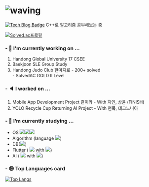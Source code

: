 
# ![waving](https://capsule-render.vercel.app/api?type=waving&height=200&text=Glory%27s%20Github___&fontAlign=80&fontAlignY=30&color=gradient)
 [![Tech Blog Badge](http://img.shields.io/badge/-Tech%20blog-black?style=flat-square&logo=github&link=https://kth990303.tistory.com)](https://readble-ko.tistory.com/)  C++로 알고리즘 공부해보는 중
 
[![Solved.ac프로필](http://mazassumnida.wtf/api/v2/generate_badge?boj=fpqpsxh)](https://solved.ac/fpqpsxh)
 
### - 🔭 I'm currently working on ...
   1. Handong Global University 17 CSEE
   2. Baekjoon SLE Group Study
   3. Handong Judo Club 한마지로
    - 200+ solved\
    - SolvedAC GOLD II Level

### - 🔈 I worked on ...
   1. Mobile App Development Project 같이카
    - With 지인, 상윤 (FINISH)
   2. YOLO Recycle Cup Returning AI Project
    - With 현묵, 테크노니아

### - 🌱 I’m currently studying ...
  - OS <img src="https://img.shields.io/badge/Ubuntu-E95420?style=flat-square&logo=Ubuntu&logoColor=white"/><img src="https://img.shields.io/badge/Linux-FCC624?style=flat-square&logo=Linux&logoColor=black"/><img src="https://img.shields.io/badge/macOS-000000?style=flat-square&logo=macOS&logoColor=white"/>
  - Algorithm (language <img src="https://img.shields.io/badge/C++-00599C?style=flat-square&logo=c%2B%2B&logoColor=white"/>)
  - DB(<img src="https://img.shields.io/badge/MySQL-4479A1?style=flat-square&logo=MySQL&logoColor=white"/>)
  - Flutter ( <img src="https://img.shields.io/badge/Flutter-02569B?style=flat-square&logo=Flutter&logoColor=white"/> with <img src="https://img.shields.io/badge/Android Studio-3DDC84?style=flat-square&logo=Android Studio&logoColor=blue"/>)
  - AI ( <img src="https://img.shields.io/badge/Python-3776AB?style=flat-square&logo=Python&logoColor=white"/> with <img src="https://img.shields.io/badge/Jupyter-F37626?style=flat-square&logo=Jupyter&logoColor=white"/>)

### - 😄 Top Languages card
 [![Top Langs](https://github-readme-stats.vercel.app/api/top-langs/?username=readable-ko)](https://github.com/readable-ko/github-readme-stats)
